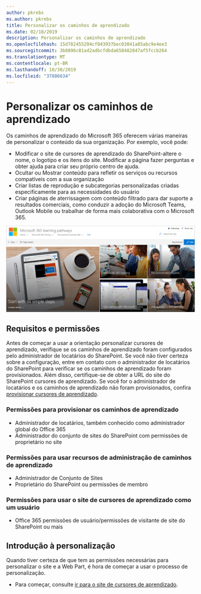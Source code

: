 ```yaml
---
author: pkrebs
ms.author: pkrebs
title: Personalizar os caminhos de aprendizado
ms.date: 02/18/2019
description: Personalizar os caminhos de aprendizado
ms.openlocfilehash: 15d782455204cf043937bec03041a85abc9e4ee3
ms.sourcegitcommit: 3b8896c81ad2adbcfdbda658482847af5fccb264
ms.translationtype: MT
ms.contentlocale: pt-BR
ms.lasthandoff: 10/30/2019
ms.locfileid: "37886634"
---
```

# <a name="customize-learning-pathways"></a>Personalizar os caminhos de aprendizado

Os caminhos de aprendizado do Microsoft 365 oferecem várias maneiras de personalizar o conteúdo da sua organização. Por exemplo, você pode:  
- Modificar o site de cursores de aprendizado do SharePoint-altere o nome, o logotipo e os itens do site. Modificar a página fazer perguntas e obter ajuda para criar seu próprio centro de ajuda. 
- Ocultar ou Mostrar conteúdo para refletir os serviços ou recursos compatíveis com a sua organização 
- Criar listas de reprodução e subcategorias personalizadas criadas especificamente para as necessidades do usuário
- Criar páginas de aterrissagem com conteúdo filtrado para dar suporte a resultados comerciais, como conduzir a adoção do Microsoft Teams, Outlook Mobile ou trabalhar de forma mais colaborativa com o Microsoft 365.

![CG-Introducing. png](media/cg-introducing.png)

## <a name="requirements-and-permissions"></a>Requisitos e permissões

Antes de começar a usar a orientação personalizar cursores de aprendizado, verifique se os caminhos de aprendizado foram configurados pelo administrador de locatários do SharePoint. Se você não tiver certeza sobre a configuração, entre em contato com o administrador de locatários do SharePoint para verificar se os caminhos de aprendizado foram provisionados. Além disso, certifique-se de obter a URL do site do SharePoint cursores de aprendizado. Se você for o administrador de locatários e os caminhos de aprendizado não foram provisionados, confira [provisionar cursores de aprendizado](custom_provision.md). 

### <a name="permissions-to-provision-learning-pathways"></a>Permissões para provisionar os caminhos de aprendizado

- Administrador de locatários, também conhecido como administrador global do Office 365
- Administrador do conjunto de sites do SharePoint com permissões de proprietário no site

### <a name="permissions-to-use-learning-pathways-administration-features"></a>Permissões para usar recursos de administração de caminhos de aprendizado

- Administrador de Conjunto de Sites
- Proprietário do SharePoint ou permissões de membro

### <a name="permissions-to-use-the-learning-pathways-site-as-a-user"></a>Permissões para usar o site de cursores de aprendizado como um usuário

- Office 365 permissões de usuário/permissões de visitante de site do SharePoint ou mais

## <a name="get-started-with-customization"></a>Introdução à personalização
Quando tiver certeza de que tem as permissões necessárias para personalizar o site e a Web Part, é hora de começar a usar o processo de personalização. 

- Para começar, consulte [ir para o site de cursores de aprendizado](custom_goto.md).
